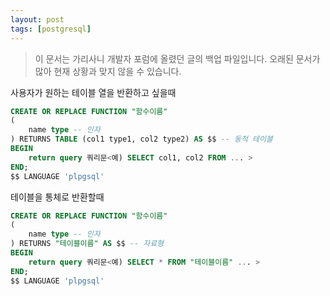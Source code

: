 ```yaml
---
layout: post
tags: [postgresql]
---
```


> 이 문서는 가리사니 개발자 포럼에 올렸던 글의 백업 파일입니다.
오래된 문서가 많아 현재 상황과 맞지 않을 수 있습니다.


사용자가 원하는 테이블 열을 반환하고 싶을때
``` sql
CREATE OR REPLACE FUNCTION "함수이름"
(
	name type -- 인자
) RETURNS TABLE (col1 type1, col2 type2) AS $$ -- 동적 테이블
BEGIN
	return query 쿼리문<예) SELECT col1, col2 FROM ... >
END;
$$ LANGUAGE 'plpgsql'
```

테이블을 통체로 반환할때
``` sql
CREATE OR REPLACE FUNCTION "함수이름"
(
	name type -- 인자
) RETURNS "테이블이름" AS $$ -- 자료형
BEGIN
	return query 쿼리문<예) SELECT * FROM "테이블이름" ... >
END;
$$ LANGUAGE 'plpgsql'
```



